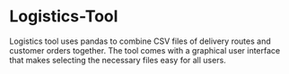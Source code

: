 # Logistics-Tool

Logistics tool uses pandas to combine CSV files of delivery routes and customer orders together. The tool comes with a graphical user interface that makes selecting the necessary files easy for all users. 
